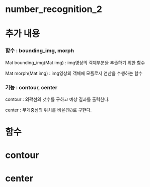 # number_recognition_2
 
# 추가 내용
### 함수 : bounding_img, morph
Mat bounding_img(Mat img) : img영상의 객체부분을 추출하기 위한 함수

Mat morph(Mat img) : img영상의 객체에 모폴로지 연산을 수행하는 함수

### 기능 : contour, center
contour : 외곽선의 갯수를 구하고 예상 결과를 출력한다.

center : 무게중심의 위치를 비율(%)로 구한다.

# 함수

# contour


# center
